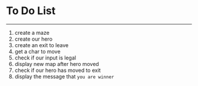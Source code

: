 # To Do List #
----
1. create a maze 
2. create our hero
3. create an exit to leave
4. get a char to move
5. check if our input is legal
6. display new map after hero moved
7. check if our hero has moved to exit
8. display the message that `you are winner`

